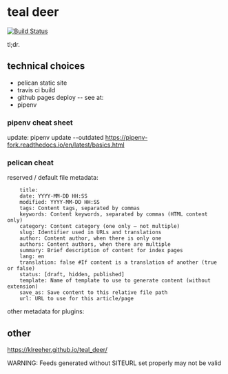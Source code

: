 
# teal deer


[![Build Status](https://travis-ci.org/klreeher/teal_deer.svg?branch=master)](https://travis-ci.org/klreeher/teal_deer)




tl;dr.


## technical choices

- pelican static site
- travis ci build 
- github pages deploy -- see at: 
- pipenv

### pipenv cheat sheet

update: pipenv update --outdated
https://pipenv-fork.readthedocs.io/en/latest/basics.html


### pelican cheat

reserved / default file metadata:

```
	title: 
	date: YYYY-MM-DD HH:SS
	modified: YYYY-MM-DD HH:SS
	tags: Content tags, separated by commas
	keywords: Content keywords, separated by commas (HTML content only)
	category: Content category (one only — not multiple)
	slug: Identifier used in URLs and translations
	author: Content author, when there is only one
	authors: Content authors, when there are multiple
	summary: Brief description of content for index pages
	lang: en
	translation: false #If content is a translation of another (true or false)
	status: [draft, hidden, published]
	template: Name of template to use to generate content (without extension)
	save_as: Save content to this relative file path
	url: URL to use for this article/page
```

other metadata for plugins:
  

## other


https://klreeher.github.io/teal_deer/

WARNING: Feeds generated without SITEURL set properly may not be valid